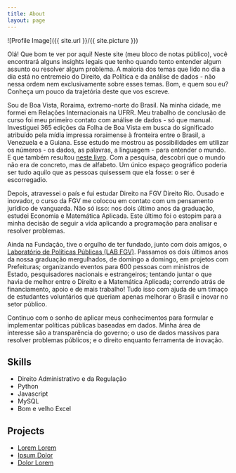 ```yaml
---
title: About
layout: page
---
```

![Profile Image]({{ site.url }}/{{ site.picture }})

<p>Olá! Que bom te ver por aqui! Neste site (meu bloco de notas público), você encontrará
alguns insights legais que tenho quando tento entender algum assunto ou resolver algum problema. A maioria dos temas que lido no dia a dia está no entremeio do Direito, da Política e da análise de dados - não nessa ordem nem exclusivamente sobre esses temas. Bom, e quem sou eu? Conheça um pouco da trajetória deste que vos escreve.</p>

<p>Sou de Boa Vista, Roraima, extremo-norte do Brasil. Na minha cidade, me formei em Relações Internacionais na UFRR. Meu trabalho de conclusão de curso foi meu primeiro contato com análise de dados - só que manual. Investiguei 365 edições da Folha de Boa Vista em busca do significado atribuído pela mídia impressa roraimense à fronteira entre o Brasil, a Venezuela e a Guiana. Esse estudo me mostrou as possibilidades em utilizar os números - os dados, as palavras, a linguagem - para entender o mundo. E que também resultou <a href="https://books.google.com.br/books/about/A_constru%C3%A7%C3%A3o_da_fronteira_na_m%C3%ADdia_im.html?id=_1zZAwAAQBAJ&redir_esc=y">neste livro</a>. Com a pesquisa, descobri que o mundo não era de concreto, mas de alfabeto. Um único espaço geográfico poderia ser tudo aquilo que as pessoas quisessem que ela fosse: o ser é escorregadio.</p>

<p> Depois, atravessei o país e fui estudar Direito na FGV Direito Rio. Ousado e inovador, o curso da FGV me colocou em contato com um pensamento jurídico de vanguarda. Não só isso: nos dois último anos da graduação, estudei Economia e Matemática Aplicada. Este último foi o estopim para a minha decisão de seguir a vida aplicando a programação para analisar e resolver problemas.</p>

<p> Ainda na Fundação, tive o orgulho de ter fundado, junto com dois amigos, o <a href="https://www.labipp.com.br/">Laboratório de Políticas Públicas (LAB FGV)</a>. Passamos os dois últimos anos da nossa graduação mergulhados, de domingo a domingo, em projetos com Prefeituras; organizando eventos para 600 pessoas com ministros de Estado, pesquisadores nacionais e estrangeiros; tentando juntar o que havia de melhor entre o Direito e a Matemática Aplicada; correndo atrás de financiamento, apoio e de mais trabalho! Tudo isso com ajuda de um timaço de estudantes voluntários que queriam apenas melhorar o Brasil e inovar no setor público.</p>

<p>Continuo com o sonho de aplicar meus conhecimentos para formular e implementar políticas públicas baseadas em dados. Minha área de interesse são a transparência do governo; o uso de dados massivos para resolver problemas públicos; e o direito enquanto ferramenta de inovação.</p>

<h2>Skills</h2>

<ul class="skill-list">
	<li>Direito Administrativo e da Regulação</li>
	<li>Python</li>
	<li>Javascript</li>
	<li>MySQL</li>
	<li>Bom e velho Excel</li>
</ul>

<h2>Projects</h2>

<ul>
	<li><a href="https://github.com/">Lorem Lorem</a></li>
	<li><a href="https://github.com/">Ipsum Dolor</a></li>
	<li><a href="https://github.com/">Dolor Lorem</a></li>
</ul>
